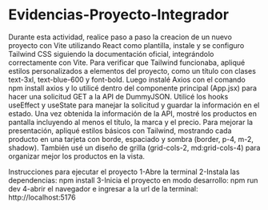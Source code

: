 # Evidencias-Proyecto-Integrador

Durante esta actividad, realice paso a paso la creacion de un nuevo proyecto con Vite utilizando React como plantilla, instale y se configuro Tailwind CSS siguiendo la documentación oficial, integrándolo correctamente con Vite. Para verificar que Tailwind funcionaba, apliqué estilos personalizados a elementos del proyecto, como un título con clases text-3xl, text-blue-600 y font-bold. Luego instalé Axios con el comando npm install axios y lo utilicé dentro del componente principal (App.jsx) para hacer una solicitud GET a la API de DummyJSON. Utilicé los hooks useEffect y useState para manejar la solicitud y guardar la información en el estado. Una vez obtenida la información de la API, mostré los productos en pantalla incluyendo al menos el título, la marca y el precio. Para mejorar la presentación, apliqué estilos básicos con Tailwind, mostrando cada producto en una tarjeta con borde, espaciado y sombra (border, p-4, m-2, shadow). También usé un diseño de grilla (grid-cols-2, md:grid-cols-4) para organizar mejor los productos en la vista.

Instrucciones para ejecutar el proyecto 
1-Abre la terminal 
2-Instala las dependencias: npm install 
3-Inicia el proyecto en modo desarrollo: npm run dev 
4-abrir el navegador e ingresar a la url de la terminal: http://localhost:5176
